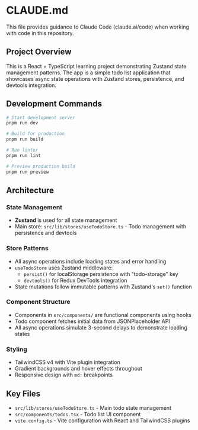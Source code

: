 # CLAUDE.md

This file provides guidance to Claude Code (claude.ai/code) when working with code in this repository.

## Project Overview

This is a React + TypeScript learning project demonstrating Zustand state management patterns. The app is a simple todo list application that showcases async state operations with Zustand stores, persistence, and devtools integration.

## Development Commands

```bash
# Start development server
pnpm run dev

# Build for production
pnpm run build

# Run linter
pnpm run lint

# Preview production build
pnpm run preview
```

## Architecture

### State Management
- **Zustand** is used for all state management
- Main store: `src/lib/stores/useTodoStore.ts` - Todo management with persistence and devtools

### Store Patterns
- All async operations include loading states and error handling
- `useTodoStore` uses Zustand middleware:
  - `persist()` for localStorage persistence with "todo-storage" key
  - `devtools()` for Redux DevTools integration
- State mutations follow immutable patterns with Zustand's `set()` function

### Component Structure
- Components in `src/components/` are functional components using hooks
- Todo component fetches initial data from JSONPlaceholder API
- All async operations simulate 3-second delays to demonstrate loading states

### Styling
- TailwindCSS v4 with Vite plugin integration
- Gradient backgrounds and hover effects throughout
- Responsive design with `md:` breakpoints

## Key Files
- `src/lib/stores/useTodoStore.ts` - Main todo state management
- `src/components/todos.tsx` - Todo list UI component
- `vite.config.ts` - Vite configuration with React and TailwindCSS plugins